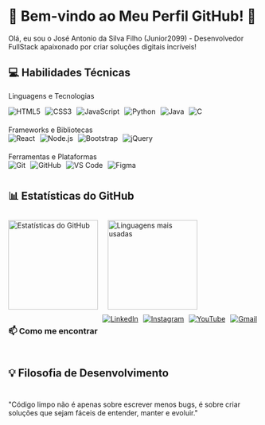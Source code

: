 # 🚀 Bem-vindo ao Meu Perfil GitHub! 👋
Olá, eu sou o José Antonio da Silva Filho (Junior2099) - Desenvolvedor FullStack apaixonado por criar soluções digitais incríveis!

## 💻 Habilidades Técnicas
Linguagens e Tecnologias
<div style="display: flex; flex-wrap: wrap; gap: 10px; margin-bottom: 20px;"> <img src="https://img.shields.io/badge/HTML5-E34F26?style=for-the-badge&logo=html5&logoColor=white" alt="HTML5"> <img src="https://img.shields.io/badge/CSS3-1572B6?style=for-the-badge&logo=css3&logoColor=white" alt="CSS3"> <img src="https://img.shields.io/badge/JavaScript-F7DF1E?style=for-the-badge&logo=javascript&logoColor=black" alt="JavaScript">  <img src="https://img.shields.io/badge/Python-3776AB?style=for-the-badge&logo=python&logoColor=white" alt="Python"> <img src="https://img.shields.io/badge/Java-ED8B00?style=for-the-badge&logo=openjdk&logoColor=white" alt="Java"> <img src="https://img.shields.io/badge/C-00599C?style=for-the-badge&logo=c&logoColor=white" alt="C"> </div>
Frameworks e Bibliotecas
<div style="display: flex; flex-wrap: wrap; gap: 10px; margin-bottom: 20px;"> <img src="https://img.shields.io/badge/React-20232A?style=for-the-badge&logo=react&logoColor=61DAFB" alt="React"> <img src="https://img.shields.io/badge/Node.js-339933?style=for-the-badge&logo=nodedotjs&logoColor=white" alt="Node.js"> <img src="https://img.shields.io/badge/Bootstrap-563D7C?style=for-the-badge&logo=bootstrap&logoColor=white" alt="Bootstrap"> <img src="https://img.shields.io/badge/jQuery-0769AD?style=for-the-badge&logo=jquery&logoColor=white" alt="jQuery"> </div>
Ferramentas e Plataformas
<div style="display: flex; flex-wrap: wrap; gap: 10px; margin-bottom: 20px;"> <img src="https://img.shields.io/badge/Git-F05032?style=for-the-badge&logo=git&logoColor=white" alt="Git"> <img src="https://img.shields.io/badge/GitHub-100000?style=for-the-badge&logo=github&logoColor=white" alt="GitHub"> <img src="https://img.shields.io/badge/VS_Code-0078D4?style=for-the-badge&logo=visual%20studio%20code&logoColor=white" alt="VS Code"> <img src="https://img.shields.io/badge/Figma-F24E1E?style=for-the-badge&logo=figma&logoColor=white" alt="Figma"> 

## 📊 Estatísticas do GitHub
<div style="display: flex; gap: 20px; flex-wrap: wrap;"> <div> <img height="180em" src="https://github-readme-stats.vercel.app/api?username=Junior2099&show_icons=true&theme=dark&include_all_commits=true&count_private=true" alt="Estatísticas do GitHub"/> </div> <div> <img height="180em" src="https://github-readme-stats.vercel.app/api/top-langs/?username=Junior2099&layout=compact&langs_count=7&theme=dark" alt="Linguagens mais usadas"/> </div> </div>

### 📫 Como me encontrar
<div style="display: flex; gap: 10px; flex-wrap: wrap;"> <a href="https://www.linkedin.com/in/jos%C3%A9-silva-593870229/" target="_blank"> <img src="https://img.shields.io/badge/LinkedIn-0077B5?style=for-the-badge&logo=linkedin&logoColor=white" alt="LinkedIn"> </a> <a href="https://www.instagram.com/antoniosilva19977/" target="_blank"> <img src="https://img.shields.io/badge/Instagram-E4405F?style=for-the-badge&logo=instagram&logoColor=white" alt="Instagram"> </a> <a href="https://www.youtube.com/@GloriousInvocation/videos" target="_blank"> <img src="https://img.shields.io/badge/YouTube-FF0000?style=for-the-badge&logo=youtube&logoColor=white" alt="YouTube"> </a> <a href="mailto:programador2099@gmail.com"> <img src="https://img.shields.io/badge/Gmail-D14836?style=for-the-badge&logo=gmail&logoColor=white" alt="Gmail"> </a> </div>

## 💡 Filosofia de Desenvolvimento
"Código limpo não é apenas sobre escrever menos bugs, é sobre criar soluções que sejam fáceis de entender, manter e evoluir."

